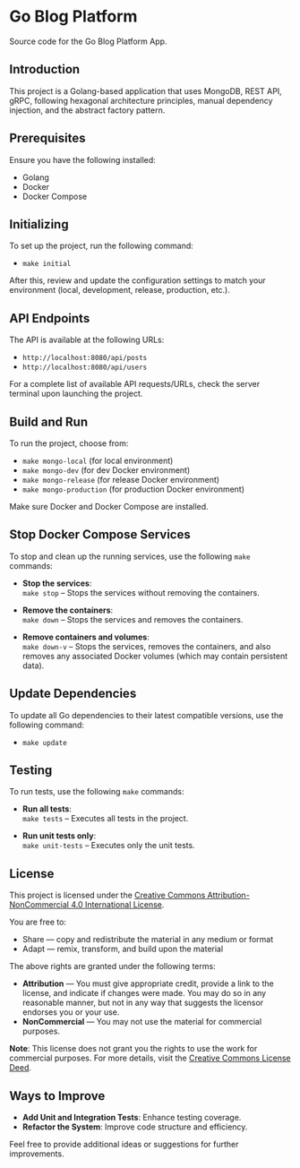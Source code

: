 # Go Blog Platform

Source code for the Go Blog Platform App.

## Introduction

This project is a Golang-based application that uses MongoDB, REST API, gRPC, following hexagonal architecture principles, manual dependency injection, and the abstract factory pattern.

## Prerequisites

Ensure you have the following installed:
- Golang 
- Docker
- Docker Compose

## Initializing 

To set up the project, run the following command:
- `make initial` 

After this, review and update the configuration settings to match your environment (local, development, release, production, etc.).

## API Endpoints

The API is available at the following URLs:
- `http://localhost:8080/api/posts`
- `http://localhost:8080/api/users`

For a complete list of available API requests/URLs, check the server terminal upon launching the project.

## Build and Run

To run the project, choose from:
- `make mongo-local` (for local environment)
- `make mongo-dev` (for dev Docker environment)
- `make mongo-release` (for release Docker environment)
- `make mongo-production` (for production Docker environment)

Make sure Docker and Docker Compose are installed.

## Stop Docker Compose Services

To stop and clean up the running services, use the following `make` commands:

- **Stop the services**:  
  `make stop` – Stops the services without removing the containers.

- **Remove the containers**:  
  `make down` – Stops the services and removes the containers.

- **Remove containers and volumes**:  
  `make down-v` – Stops the services, removes the containers, and also removes any associated Docker volumes (which may contain persistent data).

## Update Dependencies

To update all Go dependencies to their latest compatible versions, use the following command:

- `make update`

## Testing

To run tests, use the following `make` commands:

- **Run all tests**:  
  `make tests` – Executes all tests in the project.

- **Run unit tests only**:  
  `make unit-tests` – Executes only the unit tests.

## License

This project is licensed under the [Creative Commons Attribution-NonCommercial 4.0 International License](https://creativecommons.org/licenses/by-nc/4.0/).

You are free to:
- Share — copy and redistribute the material in any medium or format
- Adapt — remix, transform, and build upon the material

The above rights are granted under the following terms:
- **Attribution** — You must give appropriate credit, provide a link to the license, and indicate if changes were made. You may do so in any reasonable manner, but not in any way that suggests the licensor endorses you or your use.
- **NonCommercial** — You may not use the material for commercial purposes.

**Note**: This license does not grant you the rights to use the work for commercial purposes. For more details, visit the [Creative Commons License Deed](https://creativecommons.org/licenses/by-nc/4.0/).

## Ways to Improve

- **Add Unit and Integration Tests**: Enhance testing coverage.
- **Refactor the System**: Improve code structure and efficiency.

Feel free to provide additional ideas or suggestions for further improvements.
